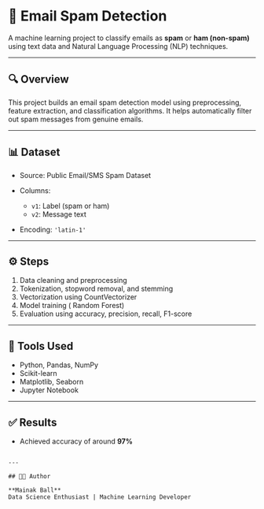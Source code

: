 # 📧 Email Spam Detection

A machine learning project to classify emails as **spam** or **ham (non-spam)** using text data and Natural Language Processing (NLP) techniques.

---

## 🔍 Overview

This project builds an email spam detection model using preprocessing, feature extraction, and classification algorithms. It helps automatically filter out spam messages from genuine emails.

---

## 📊 Dataset

* Source: Public Email/SMS Spam Dataset
* Columns:

  * `v1`: Label (spam or ham)
  * `v2`: Message text
* Encoding: `'latin-1'`

---

## ⚙️ Steps

1. Data cleaning and preprocessing
2. Tokenization, stopword removal, and stemming
3. Vectorization using CountVectorizer 
4. Model training ( Random Forest)
5. Evaluation using accuracy, precision, recall, F1-score

---

## 🧠 Tools Used

* Python, Pandas, NumPy
*  Scikit-learn
* Matplotlib, Seaborn
* Jupyter Notebook

---

## ✅ Results

* Achieved accuracy of around **97%**
```

---

## 👨‍💻 Author

**Mainak Ball**
Data Science Enthusiast | Machine Learning Developer


